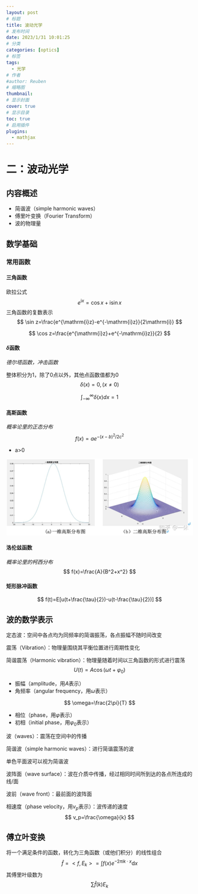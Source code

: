 ```yaml
---
layout: post
# 标题
title: 波动光学  
# 发布时间
date: 2023/1/31 10:01:25  
# 分类
categories: [optics] 
# 标签
tags:
  - 光学
# 作者
#author: Reuben
# 缩略图
thumbnail: 
# 显示封面
cover: true
# 显示目录
toc: true
# 启用插件
plugins:
  - mathjax
---
```


# 二：波动光学

## 内容概述

- 简谐波（simple harmonic waves）
- 傅里叶变换（Fourier Transform）
- 波的物理量

## 数学基础

### 常用函数

#### 三角函数

欧拉公式
$$
e^{\mathrm{i}x}=\cos x + \mathrm{i}\sin x
$$
三角函数的复数表示
$$
\sin z=\frac{e^{\mathrm{i}z}-e^{-\mathrm{i}z}}{2\mathrm{i}}
$$

$$
\cos z=\frac{e^{\mathrm{i}z}+e^{-\mathrm{i}z}}{2}
$$



#### $\delta$函数

*德尔塔函数，冲击函数*

整体积分为1，除了0点以外，其他点函数值都为0
$$
\delta(x)=0,(x\ne0)
$$

$$
\int^{\infty}_{-\infty}\delta(x)dx=1
$$

#### 高斯函数

*概率论里的正态分布*
$$
f(x)=ae^{-(x-b)^2/2c^2}
$$

- a>0

![高斯函数](/images/高斯函数.jpg)

#### 洛伦兹函数

*概率论里的柯西分布*
$$
f(x)=\frac{A}{B^2+x^2}
$$


#### 矩形脉冲函数

$$
f(t)=E[u(t+\frac{\tau}{2})-u(t-\frac{\tau}{2})]
$$



## 波的数学表示

定态波：空间中各点均为同频率的简谐振荡，各点振幅不随时间改变

震荡（Vibration）：物理量围绕其平衡位置进行周期性变化

简谐震荡（Harmonic vibration）：物理量随着时间以三角函数的形式进行震荡
$$
U(t)=A\cos(\omega t+\varphi_0)
$$

- 振幅（amplitude，用$A$表示）
- 角频率（angular frequency，用$\omega$表示）

$$
\omega=\frac{2\pi}{T}
$$

- 相位（phase，用$\varphi$表示）
- 初相（initial phase，用$\varphi_0$表示）

波（waves）：震荡在空间中的传播

简谐波（simple harmonic waves）：进行简谐震荡的波

单色平面波可以视为简谐波

波阵面（wave surface）：波在介质中传播，经过相同时间所到达的各点所连成的线/面

波前（wave front）：最前面的波阵面

相速度（phase velocity，用$v_p$表示）：波传递的速度
$$
v_p=\frac{\omega}{k}
$$

## 傅立叶变换

将一个满足条件的函数，转化为三角函数（或他们积分）的线性组合
$$
\hat{f}=<f,E_k>=\int f(x)e^{-2\pi i k\cdot x}\mathrm{d}x
$$
其傅里叶级数为
$$
\sum\hat{f}(k)E_k
$$
